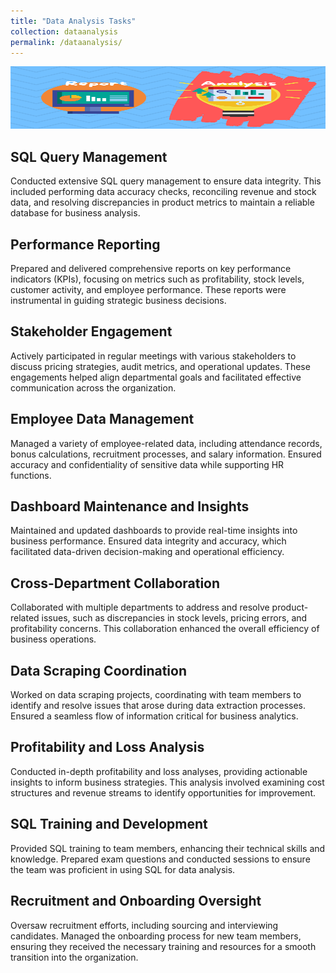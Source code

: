 ```yaml
---
title: "Data Analysis Tasks"
collection: dataanalysis
permalink: /dataanalysis/
---
```


<img src='/images/analysisreport.png' width="800" height="100">

## SQL Query Management

Conducted extensive SQL query management to ensure data integrity. This included performing data accuracy checks, reconciling revenue and stock data, and resolving discrepancies in product metrics to maintain a reliable database for business analysis.

## Performance Reporting

Prepared and delivered comprehensive reports on key performance indicators (KPIs), focusing on metrics such as profitability, stock levels, customer activity, and employee performance. These reports were instrumental in guiding strategic business decisions.

## Stakeholder Engagement

Actively participated in regular meetings with various stakeholders to discuss pricing strategies, audit metrics, and operational updates. These engagements helped align departmental goals and facilitated effective communication across the organization.

## Employee Data Management

Managed a variety of employee-related data, including attendance records, bonus calculations, recruitment processes, and salary information. Ensured accuracy and confidentiality of sensitive data while supporting HR functions.

## Dashboard Maintenance and Insights

Maintained and updated dashboards to provide real-time insights into business performance. Ensured data integrity and accuracy, which facilitated data-driven decision-making and operational efficiency.

## Cross-Department Collaboration

Collaborated with multiple departments to address and resolve product-related issues, such as discrepancies in stock levels, pricing errors, and profitability concerns. This collaboration enhanced the overall efficiency of business operations.

## Data Scraping Coordination

Worked on data scraping projects, coordinating with team members to identify and resolve issues that arose during data extraction processes. Ensured a seamless flow of information critical for business analytics.

## Profitability and Loss Analysis

Conducted in-depth profitability and loss analyses, providing actionable insights to inform business strategies. This analysis involved examining cost structures and revenue streams to identify opportunities for improvement.

## SQL Training and Development

Provided SQL training to team members, enhancing their technical skills and knowledge. Prepared exam questions and conducted sessions to ensure the team was proficient in using SQL for data analysis.

## Recruitment and Onboarding Oversight

Oversaw recruitment efforts, including sourcing and interviewing candidates. Managed the onboarding process for new team members, ensuring they received the necessary training and resources for a smooth transition into the organization.
